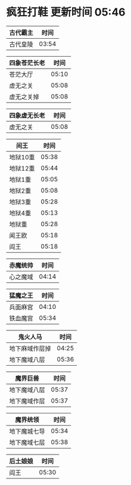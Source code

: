 # 疯狂打鞋 更新时间 05:46

| 古代霸主   | 时间    |
|--------|-------|
| 古代皇陵 | 03:54 |

| 四象苍茫长老   | 时间    |
|--------|-------|
| 苍茫大厅 | 05:10 |
| 虚无之关 | 05:08 |
| 虚无之关掉 | 05:08 |

| 四象虚无长老   | 时间    |
|--------|-------|
| 虚无之关 | 05:08 |

| 间王   | 时间    |
|--------|-------|
| 地狱10重 | 05:38 |
| 地狱12重 | 05:44 |
| 地狱1重 | 05:05 |
| 地狱2重 | 05:08 |
| 地狱3重 | 05:28 |
| 地狱4重 | 05:13 |
| 地狱重 | 05:28 |
| 闻王欧 | 05:18 |
| 阎王 | 05:18 |

| 赤魔统帅   | 时间    |
|--------|-------|
| 心之魔域 | 04:14 |

| 猛魔之王   | 时间    |
|--------|-------|
| 兵面麻宫 | 04:10 |
| 铁血魔宫 | 05:34 |

| 鬼火人马   | 时间    |
|--------|-------|
| 地下麻域作层掉 | 04:25 |
| 地下魔域八层 | 05:36 |

| 魔界巨兽   | 时间    |
|--------|-------|
| 地下魔域八层 | 05:37 |
| 地下魔域作层 | 05:37 |

| 魔界统领   | 时间    |
|--------|-------|
| 地下魔城七导 | 05:34 |
| 地下魔域七层 | 05:38 |

| 后土娘娘   | 时间    |
|--------|-------|
| 阎王 | 05:30 |